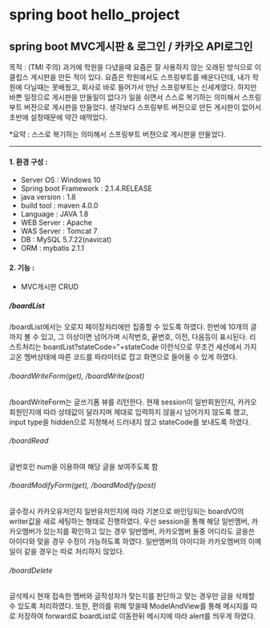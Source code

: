 # spring boot hello_project
## spring boot MVC게시판 & 로그인 / 카카오 API로그인



목적 : (TMI 주의)
과거에 학원을 다녔을때 요즘은 잘 사용하지 않는 오래된 방식으로 
이클립스 게시판을 만든 적이 있다.
요즘은 학원에서도 스프링부트를 배운다던데,
내가 학원에 다닐때는 못배웠고, 회사로 바로 들어가서 만난 스프링부트는 신세계였다.
하지만 바쁜 일정으로 게시판을 만들일이 없다가
일을 쉬면서 스스로 복기하는 의미해서 스프링부트 버젼으로 게시판을 만들었다.
생각보다 스프링부트 버전으로 만든 게시판이 없어서 초반에 설정때문에 약간 애먹었다.

*요약 : 스스로 복기하는 의미해서 스프링부트 버젼으로 게시판을 만들었다.


***

#### 1. 환경 구성 : 
+ Server OS : Windows 10
+ Spring boot Framework : 2.1.4.RELEASE
+ java version : 1.8
+ build tool : maven 4.0.0
+ Language : JAVA 1.8
+ WEB Server : Apache 
+ WAS Server : Tomcat 7
+ DB : MySQL 5.7.22(navicat)
+ ORM : mybatis 2.1.1

#### 2. 기능 :
+ MVC게시판 CRUD

##### /boardList
/boardList에서는 오로지 페이징처리에만 집중할 수 있도록 하였다.
한번에 10개의 글까지 볼 수 있고, 그 이상이면 넘어가며 
시작번호, 끝번호, 이전, 다음등이 표시된다.
리스트처리는 boardList?stateCode="+stateCode 
이런식으로 무조건 세션에서 가지고온 
멤버상태에 따른 코드를 파라미터로 잡고 화면으로 들어올 수 있게 하였다.

###### /boardWriteForm(get), /boardWrite(post)
/boardWriteForm는 글쓰기폼 뷰를 리턴한다.
현재 session이 일반회원인지, 카카오회원인지에 따라 상태값이 달라지며
제대로 입력하지 않을시 넘어가지 않도록 했고, 
input type을 hidden으로 지정해서 드러내지 않고 stateCode를 보내도록 하였다.

###### /boardRead
글번호인 num을 이용하여 해당 글을 보여주도록 함

###### /boardModifyForm(get), /boardModify(post)
글수정시 카카오유저인지 일반유저인지에 따라 
기본으로 바인딩되는 boardVO의 writer값을 새로 세팅하는 형태로 진행하였다.
우선 session을 통해 해당 일반멤버, 카카오멤버가 있는지를 확인하고
있는 경우 일반멤버, 카카오멤버 둘중 어디라도
글을쓴 아이디와 맞을 경우 수정이 가능하도록 하였다.
일반멤버의 아이디와 카카오멤버의 이메일이 같을 경우는 따로 처리하지 않았다.

###### /boardDelete
글삭제시 현재 접속한 멤버와 글작성자가 맞는지를 판단하고 
맞는 경우만 글을 삭제할 수 있도록 처리하였다.
또한, 편의를 위해 맞을때 ModelAndView를 통해 메시지를 따로 저장하여 
forward로 boardList로 이동한뒤 메시지에 따라 alert를 띄우게 하였다.


